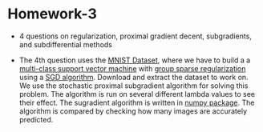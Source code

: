# Homework-3
 
- 4 questions on regularization, proximal gradient decent, subgradients, and subdifferential methods

- The 4th question uses the [MNIST Dataset](http://yann.lecun.com/exdb/mnist/), where we have to build a a [multi-class support vector machine](https://en.wikipedia.org/wiki/Support-vector_machine) with [group sparse regularization](https://en.wikipedia.org/wiki/Structured_sparsity_regularization) using a [SGD algorithm](https://en.wikipedia.org/wiki/Stochastic_gradient_descent). Download and extract the dataset to work on. We use the stochastic proximal subgradient algorithm for solving this problem. The algorithm is run on several different lambda values to see their effect. The sugradient algorithm is written in [numpy package](https://numpy.org/doc/stable/index.html). The algorithm is compared by checking how many images are accurately predicted.